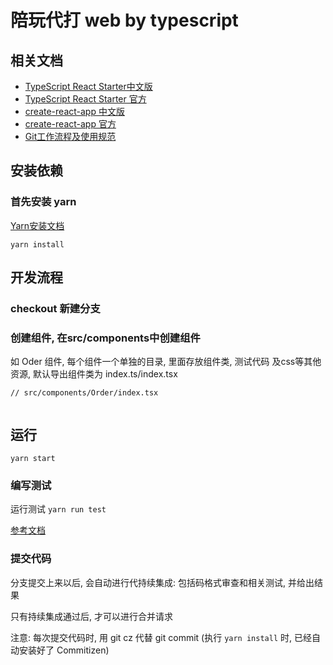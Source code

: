 # 陪玩代打 web by typescript


## 相关文档

+ [TypeScript React Starter中文版](https://zhuanlan.zhihu.com/p/27847933)
+ [TypeScript React Starter 官方](https://github.com/Microsoft/TypeScript-React-Starter)
+ [create-react-app 中文版](https://github.com/XanthusL/create-react-app-zh)
+ [create-react-app 官方](https://github.com/facebook/create-react-app)
+ [Git工作流程及使用规范](https://mops-wiki.lianluo.com/guideline/Git%E5%B7%A5%E4%BD%9C%E6%B5%81%E7%A8%8B%E5%8F%8A%E4%BD%BF%E7%94%A8%E8%A7%84%E8%8C%83)


## 安装依赖

### 首先安装 yarn

[Yarn安装文档](https://yarnpkg.com/zh-Hans/docs/install)

`yarn install`


## 开发流程

### checkout 新建分支

### 创建组件, 在src/components中创建组件

如 Oder 组件, 每个组件一个单独的目录, 里面存放组件类, 测试代码 及css等其他资源, 默认导出组件类为 index.ts/index.tsx

```
// src/components/Order/index.tsx


```

## 运行

`yarn start`

### 编写测试

运行测试 `yarn run test`

[参考文档](https://github.com/facebook/create-react-app/blob/master/packages/react-scripts/template/README.md#running-tests)

### 提交代码

分支提交上来以后, 会自动进行代持续集成: 包括码格式审查和相关测试, 并给出结果

只有持续集成通过后, 才可以进行合并请求

注意: 每次提交代码时, 用 git cz 代替 git commit  (执行 `yarn install` 时, 已经自动安装好了 Commitizen)
